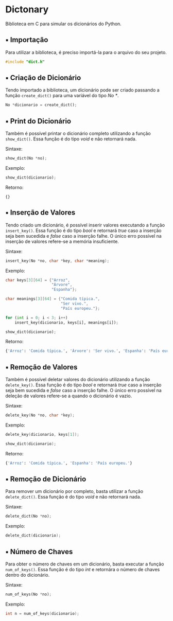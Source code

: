# Dictonary

Biblioteca em C para simular os dicionários do Python.

## ▪ Importação

Para utilizar a biblioteca, é preciso importá-la para o arquivo do seu projeto.

```c
#include "dict.h"
```

## ▪ Criação de Dicionário

Tendo importado a biblioteca, um dicionário pode ser criado passando a função `create_dict()` para uma variável do tipo _No *_.

```python
No *dicionario = create_dict();
```

## ▪ Print do Dicionário

Também é possível printar o dicionário completo utilizando a função `show_dict()`. Essa função é do tipo _void_ e não retornará nada.

Sintaxe:

```python
show_dict(No *no);
```

Exemplo: 

```python
show_dict(dicionario);
```

Retorno:

`{}`


## ▪ Inserção de Valores

Tendo criado um dicionário, é possível inserir valores executando a função `insert_key()`. Essa função é do tipo _bool_ e retornará _true_ caso a inserção seja bem sucedida e _false_ caso a inserção falhe. O único erro possível na inserção de valores refere-se a memória insuficiente.

Sintaxe:

```c
insert_key(No *no, char *key, char *meaning);
```

Exemplo: 

```c
char keys[3][64] = {"Arroz",
                    "Árvore",
                    "Espanha"};

char meanings[3][64] = {"Comida típica.",
                        "Ser vivo.",
                        "País europeu."};
```
```python
for (int i = 0; i < 3; i++)
    insert_key(dicionario, keys[i], meanings[i]);

show_dict(dicionario);
```

Retorno:

```python
{'Arroz': 'Comida típica.', 'Árvore': 'Ser vivo.', 'Espanha': 'País europeu.'}
```

## ▪ Remoção de Valores

Também é possível deletar valores do dicionário utilizando a função `delete_key()`. Essa função é do tipo _bool_ e retornará _true_ caso a inserção seja bem sucedida e _false_ caso a inserção falhe. O único erro possível na deleção de valores refere-se a quando o dicionário é vazio.

Sintaxe:

```c
delete_key(No *no, char *key);
```

Exemplo: 

```c
delete_key(dicionario, keys[1]);

show_dict(dicionario);
```

Retorno:

```python
{'Arroz': 'Comida típica.', 'Espanha': 'País europeu.'}
```

## ▪ Remoção de Dicionário

Para remover um dicionário por completo, basta utilizar a função `delete_dict()`. Essa função é do tipo _void_ e não retornará nada.

Sintaxe:

```python
delete_dict(No *no);
```

Exemplo: 

```c
delete_dict(dicionario);
```

## ▪ Número de Chaves

Para obter o número de chaves em um dicionário, basta executar a função `num_of_keys()`. Essa função é do tipo _int_ e retornára o número de chaves dentro do dicionário.

Sintaxe:

```python
num_of_keys(No *no);
```

Exemplo: 

```c
int n = num_of_keys(dicionario);
```